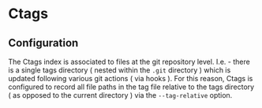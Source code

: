 # Ctags

## Configuration

The Ctags index is associated to files at the git repository level. I.e. - there is a single tags directory ( nested within the ```.git``` directory ) which is updated following various git actions ( via hooks ). For this reason, Ctags is configured to record all file paths in the tag file relative to the tags directory ( as opposed to the current directory ) via the ```--tag-relative``` option.


